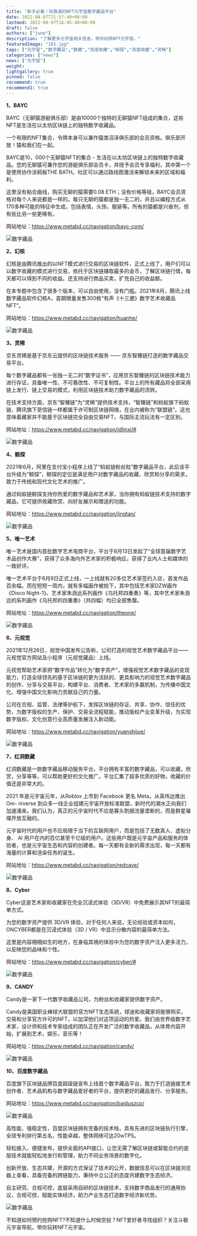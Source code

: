 ```yaml
---
title: "新手必看！较靠谱的NFT元宇宙数字藏品平台"
date: 2022-08-07T21:57:40+08:00
lastmod: 2022-08-07T16:45:40+08:00
draft: false
authors: ["june"]
description: "了解更多元宇宙相关信息，带你玩转NFT元宇宙。"
featuredImage: "101.jpg"
tags: ["元宇宙","数字藏品","数藏","百度收藏","鲸探","百度收藏","灵稀"]
categories: ["news"]
news: ["元宇宙"]
weight: 
lightgallery: true
pinned: false
recommend: true
recommend1: true
---
```


**1、BAYC**

BAYC（无聊猿游艇俱乐部）是由10000个独特的无聊猿NFT组成的集合，这些NFT是生活在以太坊区块链上的独特数字收藏品。

一个有限的NFT集合，令牌本身可以兼作猿类沼泽俱乐部的会员资格。俱乐部开放！猿和我们在一起。

BAYC是10，000个无聊猿NFT的集合 - 生活在以太坊区块链上的独特数字收藏品。您的无聊猿可兼作您的游艇俱乐部会员卡，并授予会员专享福利，其中第一个是使用协作涂鸦板THE BATH。社区可以通过路线图激活来解锁未来的区域和福利。

这里没有粘合曲线，购买无聊的猿需要0.08 ETH；没有价格等级，BAYC会员资格对每个人来说都是一样的。每只无聊的猿都是独一无二的，并且以编程方式从170多种可能的特征中生成，包括表情，头饰，服装等。所有的猿都是兴奋剂，但有些比另一些更稀有。

网站地址：https://www.metabd.cc/navigation/bayc-com/

![数字藏品](93.png)



**2、幻核**

幻核是由腾讯推出的以NFT模式进行交易的区块链软件，正式上线了，用户们可以以数字收藏的模式进行交易，依托于区块链赚取最多的金币，了解区块链行情，每天都可以得到不同的收益。还支持进行商品买卖，扩充自己的收益额。

在本专题中包含了很多个版本，可以自由使用，没有门槛。2021年8月，腾讯上线数字藏品软件幻核A，首期限量发售300枚“有声《十三邀》数字艺术收藏品NFT”。

网站地址：https://www.metabd.cc/navigation/huanhe/

![数字藏品](94.jpg)



**3、灵稀**

京东灵稀是基于京东云提供的区块链技术服务 —— 京东智臻链打造的数字藏品交易平台。

每个数字藏品都有一张独一无二的“数字证书”，应用京东智臻链的区块链技术能力进行存证，具备唯一性、不可篡改性、不可复制性。平台上的所有藏品将全部采用链上发行、链上交易的模式，利用区块链技术助力数字藏品的流转。

在技术支持方面，京东“智臻链”为“灵稀”提供技术支持，“智臻链”和蚂蚁旗下蚂蚁链、腾讯旗下至信链一样都属于许可制区块链网络，在业内被称为“联盟链”。这也意味着藏家并不能基于区块链完全自由交易NFT，与国际主流玩法有一定区别。

网站地址：https://www.metabd.cc/navigation/jdlinxi/#

![数字藏品](99.png)



**4、鲸探**

2021年6月，阿里在支付宝小程序上线了“蚂蚁链粉丝粒”数字藏品平台，此后该平台升级为“鲸探”，鲸探的定位是满足用户对数字藏品的收藏、欣赏和分享的需求，致力于传统和现代文化艺术的推广。

通过蚂蚁链鲸探支持你热爱的数字藏品和艺术家，当你拥有蚂蚁链技术支持的数字藏品，它可提供收藏欣赏、向好友展示和赠送的功能。

网站地址：https://www.metabd.cc/navigation/jingtan/

![数字藏品](95.jpg)



**5、唯一艺术**

唯一艺术是国内首批数字艺术电商平台，平台于8月13日发起了“全球首届数字艺术品创作大赛”，获得了众多海内外艺术家的积极响应，获得了业内人士和媒体的一致好评。

唯一艺术平台于6月9日正式上线，一上线就有20多位艺术家签约入驻，首发作品百余幅。而在短短一周内，就有多幅画作被拍下，其中包括艺术家DZW画作《Disco Night-1》、艺术家朱涵远系列画作《乌托邦四重奏》等，其中艺术家朱涵远的系列画作《乌托邦的四重奏》（共四幅）均已全部售罄。 

网站地址：https://www.metabd.cc/navigation/theone/

![数字藏品](96.png)



**6、元视觉**

2021年12月26日，视觉中国发布公告称，公司打造的视觉艺术数字藏品平台——元视觉官方网站及小程序（元视觉藏品）上线。

元视觉帮助艺术家把“数字作品”转化为“数字资产”，增强视觉艺术数字藏品的变现能力，打造全球领先的基于区块链的更为活跃的、更具影响力的视觉艺术数字藏品的创作、分享与交易平台，构建平台、消费者、艺术家的多赢机制，为传播中国文化、增强中国文化影响力贡献自己的力量。

公司在合规、监管、法律等护航下，发挥区块链的存证、共享、协作、信任的优势，为数字版权的生产、保护、交易全流程赋能，推动版权产业变革升级，为实现数字版权、文化创意行业高质量发展注入新动能。

网站地址：https://www.metabd.cc/navigation/yuanshijue/

![数字藏品](97.jpg)





**7、红洞数藏**

红洞数藏是一款数字藏品移动服务平台，平台拥有丰富的数字藏品，可以收藏，欣赏，分享等等，可以帮助更好的文化推广。平台汇集了超多优质的好物，收藏的价值还是非常大的。

2021 年是元宇宙元年，从Roblox 上市到 Facebook 更名 Meta，从英伟达推出 Om- niverse 到众多一线企业组建元宇宙开放标准联盟，新时代的潮水正向我们加速涌来。我们认为，真正的元宇宙时代不应是寡头割据流量垄断的，而是群星璀璨开放互融的。

元宇宙时代的用户也不应局限于当下的互联网用户，而是包括了无数真人、虚拟分身、 Al 用户在内的百亿甚至千亿级的用户。这些用户既是元宇宙产品和服务的体验者，也是元宇宙生态和内容的创建者。每一天都有全新的需求出现，每一天都有海量的计算和渲染任务的诞生。

网站地址：https://www.metabd.cc/navigation/redcave/

![数字藏品](98.png)



**8、Cyber**

Cyber这是艺术家和收藏家在完全沉浸式体验（3D/VR）中免费展示其NFT的最简单方式。

为您的数字资产提供 3D/VR 体验，对于任何人来说，无论经验或资本如何，ONCYBER都是在沉浸式体验（3D / VR）中显示分散内容的最简单方法。

这里是内容栩栩如生的地方，在身临其境的体验中为您的数字资产注入更多活力，以反映您的品味和个性。

网站地址：https://www.metabd.cc/navigation/cyber/#

![数字藏品](92.png)



**9、CANDY**

Candy是一家下一代数字收藏品公司，为粉丝和收藏家提供数字资产。

Candy是美国职业棒球大联盟的官方NFT生态系统，球迷和收藏家将能够购买，交易和分享官方许可的NFT，以加深他们对这项运动的热爱。我们由世界级数字艺术家，设计师和技术专家组成的团队正在开发广泛的数字收藏品，从体育内容开始，扩展到艺术，娱乐，音乐等！

网站地址：https://www.metabd.cc/navigation/candy/

![数字藏品](100.png)



**10、百度数字藏品**

百度旗下区块链品牌百度超级链宣布上线首个数字藏品平台，致力于打造链接艺术创作者、艺术品机构与数字藏品爱好者的平台，提供更好的藏品发行、分享服务。

网站地址：https://www.metabd.cc/navigation/baiduszcp/

![数字藏品](90.png)



高性能、强稳定性，百度区块链拥有完备的技术栈，具有先进的区块链执行引擎，全球专利排行第五名，性能卓越，整体网络可达20wTPS。

轻松接入、便捷发布，提供全面的API接口，让您无需了解区块链或智能合约的底层技术就能轻松地发行和管理，助力不同业务场景的数字化。

创新开放、生态共建，开源的方式保证了技术的公开，数据信息可以在区块链浏览器上查看，具备完备的跨链能力，秉持中立公正的态度共建数字生态经济。

自主研究、合规可控，底层采用自研的区块链技术，支持数字商品发行的通用协议，合规可控，赋能实体经济，助力产业生态打造数字经济新优势。

![数字藏品](91.jpg)



不知道如何预约抢购NFT?不知道什么时候空投？NFT爱好者寻找组织？关注斗极元宇宙导航，带你玩转NFT元宇宙。